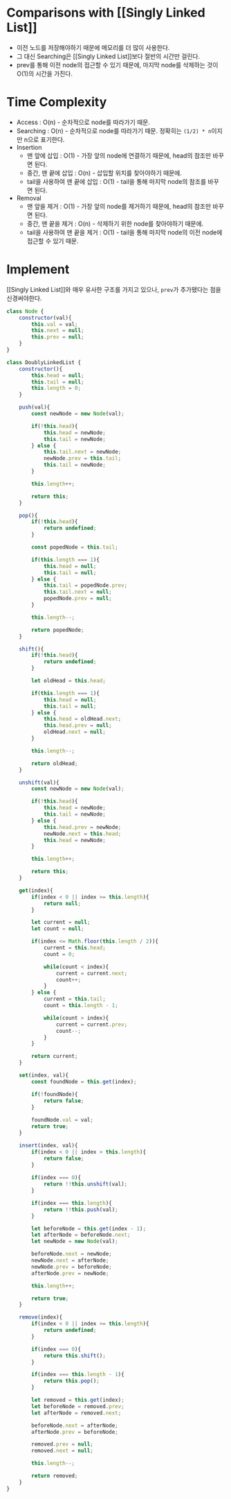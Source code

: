 # Comparisons with [[Singly Linked List]]
- 이전 노드를 저장해야하기 때문에 메모리를 더 많이 사용한다.
- 그 대신 Searching은 [[Singly Linked List]]보다 절반의 시간만 걸린다.
- prev를 통해 이전 node의 접근할 수 있기 때문에, 마지막 node를 삭제하는 것이 O(1)의 시간을 가진다.

# Time Complexity
- Access : O(n) - 순차적으로 node를 따라가기 때문.
- Searching : O(n) - 순차적으로 node를 따라가기 때문. 정확히는 `(1/2) * n`이지만 n으로 표기한다.
- Insertion
	- 맨 앞에 삽입 : O(1) - 가장 앞의 node에 연결하기 때문에, head의 참조만 바꾸면 된다.
	- 중간, 맨 끝에 삽입 : O(n) - 삽입할 위치를 찾아야하기 때문에.
	- tail을 사용하여 맨 끝에 삽입 : O(1) - tail을 통해 마지막 node의 참조를 바꾸면 된다.
- Removal
	- 맨 앞을 제거 : O(1) - 가장 앞의 node를 제거하기 때문에, head의 참조만 바꾸면 된다.
	- 중간, 맨 끝을 제거 : O(n) - 삭제하기 위한 node를 찾아야하기 때문에.
	- tail을 사용하여 맨 끝을 제거 : O(1) - tail을 통해 마지막 node의 이전 node에 접근할 수 있기 때문.

# Implement
[[Singly Linked List]]와 매우 유사한 구조를 가지고 있으나, `prev`가 추가됐다는 점을 신경써야한다.

```js
class Node {
	constructor(val){
		this.val = val;
		this.next = null;
		this.prev = null;
	}
}

class DoublyLinkedList {
	constructor(){
		this.head = null;
		this.tail = null;
		this.length = 0;
	}

	push(val){
		const newNode = new Node(val);

		if(!this.head){
			this.head = newNode;
			this.tail = newNode;
		} else {
			this.tail.next = newNode;
			newNode.prev = this.tail;
			this.tail = newNode;
		}

		this.length++;

		return this;
	}

	pop(){
		if(!this.head){
			return undefined;
		}

		const popedNode = this.tail;

		if(this.length === 1){
			this.head = null;
			this.tail = null;
		} else {
			this.tail = popedNode.prev;
			this.tail.next = null;
			popedNode.prev = null;
		}

		this.length--;

		return popedNode;
	}

	shift(){
		if(!this.head){
			return undefined;
		}

		let oldHead = this.head;

		if(this.length === 1){
			this.head = null;
			this.tail = null;
		} else {
			this.head = oldHead.next;
			this.head.prev = null;
			oldHead.next = null;
		}

		this.length--;

		return oldHead;
	}

	unshift(val){
		const newNode = new Node(val);

		if(!this.head){
			this.head = newNode;
			this.tail = newNode;
		} else {
			this.head.prev = newNode;
			newNode.next = this.head;
			this.head = newNode;
		}

		this.length++;

		return this;
	}

	get(index){
		if(index < 0 || index >= this.length){
			return null;
		}

		let current = null;
		let count = null;

		if(index <= Math.floor(this.length / 2)){
			current = this.head;
			count = 0;

			while(count < index){
				current = current.next;
				count++;
			}
		} else {
			current = this.tail;
			count = this.length - 1;

			while(count > index){
				current = current.prev;
				count--;
			}
		}

		return current;
	}

	set(index, val){
		const foundNode = this.get(index);

		if(!foundNode){
			return false;
		}
		
		foundNode.val = val;
		return true;
	}

	insert(index, val){
		if(index < 0 || index > this.length){
			return false;
		}
		
		if(index === 0){
			return !!this.unshift(val);
		}

		if(index === this.length){
			return !!this.push(val);
		}

		let beforeNode = this.get(index - 1);
		let afterNode = beforeNode.next;
		let newNode = new Node(val);

		beforeNode.next = newNode;
		newNode.next = afterNode;
		newNode.prev = beforeNode;
		afterNode.prev = newNode;

		this.length++;

		return true;
	}

	remove(index){
		if(index < 0 || index >= this.length){
			return undefined;
		}

		if(index === 0){
			return this.shift();
		}

		if(index === this.length - 1){
			return this.pop();
		}

		let removed = this.get(index);
		let beforeNode = removed.prev;
		let afterNode = removed.next;

		beforeNode.next = afterNode;
		afterNode.prev = beforeNode;

		removed.prev = null;
		removed.next = null;

		this.length--;

		return removed;
	}
}
```